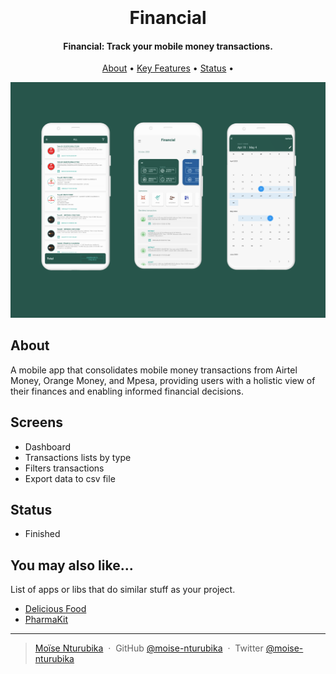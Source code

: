 <h1 align="center">
  <br>
  <br>
    Financial
  <br>
</h1>

<h4 align="center">Financial: Track your mobile money transactions.</h4>

<!-- <p align="center">
  [Project's badges]
</p> -->

<p align="center">
  <a href="#about">About</a> •
  <a href="#key-features">Key Features</a> •
  <!-- <a href="#getting-started">Getting Started</a> • -->
  <!-- <a href="#faq">FAQ</a> • -->
  <a href="#status">Status</a> •
  <!-- <a href="#license">License</a> -->
</p>

![screenshot](screenshots/main.png)

## About

A mobile app that consolidates mobile money transactions from Airtel Money, Orange Money, and Mpesa, providing users with a holistic view of their finances and enabling informed financial decisions.

## Screens

- Dashboard
- Transactions lists by type
- Filters transactions
- Export data to csv file

## Status

- Finished
<!-- ## Main screens

1. Login
![screenshot](screenshots/Login_home.png)

2. Product
![screenshot](screenshots/Cat_Product.png)

3. Payment
![screenshot](screenshots/Payment.png)

4. Profil
![screenshot](screenshots/Profil.png) -->



## You may also like...

List of apps or libs that do similar stuff as your project.

- [Delicious Food](https://github.com/othneildrew/Best-README-Template)
- [PharmaKit](https://gist.github.com/DomPizzie/7a5ff55ffa9081f2de27c315f5018afc)

---

> [Moïse Nturubika](https://github.com/Moise-Nturubika) &nbsp;&middot;&nbsp;
> GitHub [@moise-nturubika](https://github.com/Moise-Nturubika) &nbsp;&middot;&nbsp;
> Twitter [@moise-nturubika](https://twitter.com/moise-nturubika)